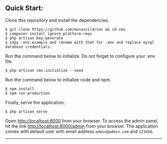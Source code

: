 ## Quick Start:

Clone this repository and install the dependencies.

    $ git clone https://github.com/munazzil4/cms && cd cms
    $ composer install ignore-platform-reqs
    $ php artisan key:generate
    $ copy .env.example and rename with that for .env and replace mysql database credentials.

Run the command below to initialize. Do not forget to configure your .env file. 

    $ php artisan cms:initialize --seed

Run the command below to initialize node and npm.
    
    $ npm install
    $ npm run production

Finally, serve the application.

    $ php artisan serve

Open [http://localhost:8000](http://localhost:8000) from your browser. 
To access the admin panel, hit the link 
[http://localhost:8000/admin](http://localhost:8000/admin) from your browser.
The application comes with default user with email address `admin@admin.com` and `123456`.

-----
